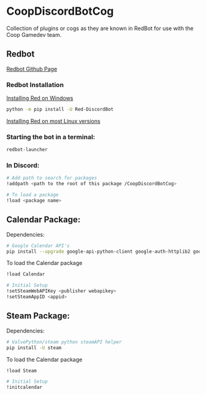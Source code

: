 # CoopDiscordBotCog
Collection of plugins or cogs as they are known in RedBot for use with the Coop Gamedev team.

## Redbot
[Redbot Github Page](https://github.com/Cog-Creators/Red-DiscordBot)

### Redbot Installation
[Installing Red on Windows](https://red-discordbot.readthedocs.io/en/stable/install_windows.html)
```bash
python -m pip install -U Red-DiscordBot
```

[Installing Red on most Linux versions](https://red-discordbot.readthedocs.io/en/stable/install_linux_mac.html)

### Starting the bot in a terminal:
```bash
redbot-launcher
```

### In Discord:
```bash
# Add path to search for packages
!addpath <path to the root of this package /CoopDiscordBotCog>

# To load a package
!load <package name>
```
  
## Calendar Package:

Dependencies:
```bash
# Google Calendar API's
pip install --upgrade google-api-python-client google-auth-httplib2 google-auth-oauthlib

```

To load the Calendar package
```bash
!load Calendar

# Initial Setup
!setSteamWebAPIKey <publisher webapikey>
!setSteamAppID <appid>
```


## Steam Package:

Dependencies:
```bash
# ValvePython/steam python steamAPI helper
pip install -U steam

```

To load the Calendar package
```bash
!load Steam

# Initial Setup
!initcalendar
```
